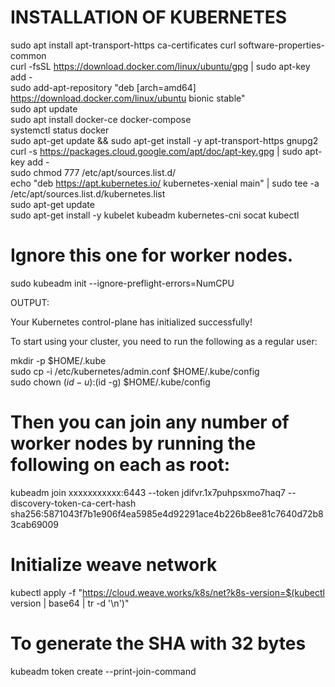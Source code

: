 # INSTALLATION OF KUBERNETES
sudo apt install apt-transport-https ca-certificates curl software-properties-common \
curl -fsSL https://download.docker.com/linux/ubuntu/gpg | sudo apt-key add - \
sudo add-apt-repository "deb [arch=amd64] https://download.docker.com/linux/ubuntu bionic stable" \
sudo apt update \
sudo apt install docker-ce docker-compose \
systemctl status docker \
sudo apt-get update && sudo apt-get install -y apt-transport-https gnupg2 \
curl -s https://packages.cloud.google.com/apt/doc/apt-key.gpg | sudo apt-key add - \
sudo chmod 777 /etc/apt/sources.list.d/ \
echo "deb https://apt.kubernetes.io/ kubernetes-xenial main" | sudo tee -a /etc/apt/sources.list.d/kubernetes.list \
sudo apt-get update \
sudo apt-get install -y kubelet kubeadm kubernetes-cni socat kubectl

# Ignore this one for worker nodes.
sudo kubeadm init --ignore-preflight-errors=NumCPU

OUTPUT:

Your Kubernetes control-plane has initialized successfully!

To start using your cluster, you need to run the following as a regular user:

  mkdir -p $HOME/.kube \
  sudo cp -i /etc/kubernetes/admin.conf $HOME/.kube/config \
  sudo chown $(id -u):$(id -g) $HOME/.kube/config

# Then you can join any number of worker nodes by running the following on each as root:

kubeadm join xxxxxxxxxxx:6443 --token jdifvr.1x7puhpsxmo7haq7 --discovery-token-ca-cert-hash sha256:5871043f7b1e906f4ea5985e4d92291ace4b226b8ee81c7640d72b83cab69009

# Initialize weave network
kubectl apply -f "https://cloud.weave.works/k8s/net?k8s-version=$(kubectl version | base64 | tr -d '\n')"

# To generate the SHA with 32 bytes
kubeadm token create --print-join-command
